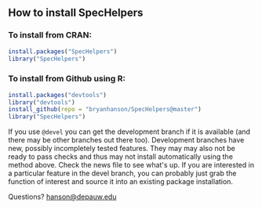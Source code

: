 
## How to install SpecHelpers

### To install from CRAN:

````r
install.packages("SpecHelpers")
library("SpecHelpers")
````

### To install from Github using R:

````r
install.packages("devtools")
library("devtools")
install_github(repo = "bryanhanson/SpecHelpers@master")
library("SpecHelpers")
````
If you use `@devel` you can get the development branch if it is available (and there may be other branches out there too).  Development branches have new, possibly incompletely tested features.  They may may also not be ready to pass checks and thus may not install automatically using the method above.  Check the news file to see what's up.  If you are interested in a particular feature in the devel branch, you can probably just grab the function of interest and source it into an existing package installation.

Questions?  hanson@depauw.edu

